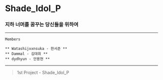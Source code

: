 # Shade_Idol_P

### 지하 너머를 꿈꾸는 당신들을 위하여

--------------------------------

```
Members

** Watashijxxnsuka - 한서준 **
** Dammal - 김대휘 **
** dydhyun - 안용현 **

```

----------------------------------

> 1st Project - Shade_Idol_P

